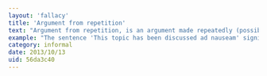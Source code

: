 ```yaml
---
layout: 'fallacy'
title: 'Argument from repetition'
text: "Argument from repetition, is an argument made repeatedly (possibly by different people) until nobody cares to discuss it any more. The fallacy is also called argumentum ad infinitum ('to infinity'), argumentum ad nauseam and it is an informal fallacy."
example: "The sentence 'This topic has been discussed ad nauseam' signifies that the topic in question has been discussed extensively, and that those involved in the discussion have grown tired of it."
category: informal
date: 2013/10/13
uid: 56da3c40
---
```

